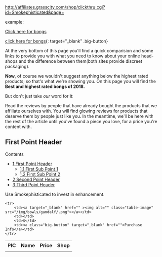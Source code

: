 <!---Affiliate Link Base---->

http://affiliates.grasscity.com/shop/clickthru.cgi?id=Smokephisticated&page=

example:

<a target="_blank" href="http://affiliates.grasscity.com/shop/clickthru.cgi?id=Smokephisticated&page=(paste bong page url here)">Click here for bongs</a>

[click here for bongs](http://affiliates.grasscity.com/shop/clickthru.cgi?id=Smokephisticated&page=pastebongpageurlhere){: target="_blank" .big-button}



At the very bottom of this page you'll find a quick comparision and some links to provide you with what you need to know about your online head-shops and the difference between them(both sites provide discreet packaging).

**Now**, of course we wouldn't suggest anything below the highest rated products; so that's what we're showing you. 
On this page you will find the **Best and highest rated bongs of 2018.** 

But don't just take *our* word for it:

Read the reviews by people that have already bought the products that we affiliate ourselves with. You will find glowing reviews for products that deserve them by people just like you. In the meantime, we'll be here with the rest of the article until you've found a piece you love, for a price you're content with.

<h2 id="First_Point_Header">First Point Header</h2>

<div id="toc_container">
<p class="toc_title">Contents</p>
<ul class="toc_list">
  <li><a href="#First_Point_Header">1 First Point Header</a>
  <ul>
    <li><a href="#First_Sub_Point_1">1.1 First Sub Point 1</a></li>
    <li><a href="#First_Sub_Point_2">1.2 First Sub Point 2</a></li>
  </ul>
</li>
<li><a href="#Second_Point_Header">2 Second Point Header</a></li>
<li><a href="#Third_Point_Header">3 Third Point Header</a></li>
</ul>
</div>


Use Smokephisticated to invest in enhancement.
<table class="basic-table">
	<tr>
		<th>PIC</th>
		<th>Name</th>
		<th>Price</th> 
		<th>Shop</th>
	</tr>
	<tr>
		<td></td>
		<td></td>
		<td></td>
		<td></td>
	</tr>

	
	<tr>
		<td><a target="_blank" href="" ><img alt="" class="table-image" src="/img/bowls/gandalf/.png"></a></td>
		<td></td>
		<td>$</td>
		<td><a class="big-button" target="_blank" href="">Purchase Info</a></td>
	</tr>
